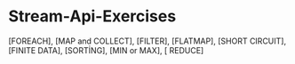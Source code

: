 # Stream-Api-Exercises
[FOREACH], 
[MAP and COLLECT], 
[FILTER], 
[FLATMAP], 
[SHORT CIRCUIT], 
[FINITE DATA], 
[SORTİNG], 
[MIN or MAX], [
REDUCE]
